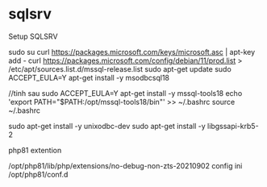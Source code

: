 # sqlsrv
Setup SQLSRV 


sudo su
curl https://packages.microsoft.com/keys/microsoft.asc | apt-key add -
curl https://packages.microsoft.com/config/debian/11/prod.list > /etc/apt/sources.list.d/mssql-release.list
sudo apt-get update
sudo ACCEPT_EULA=Y apt-get install -y msodbcsql18

//tinh sau
sudo ACCEPT_EULA=Y apt-get install -y mssql-tools18
echo 'export PATH="$PATH:/opt/mssql-tools18/bin"' >> ~/.bashrc
source ~/.bashrc

sudo apt-get install -y unixodbc-dev
sudo apt-get install -y libgssapi-krb5-2

php81 extention

/opt/php81/lib/php/extensions/no-debug-non-zts-20210902
config ini /opt/php81/conf.d